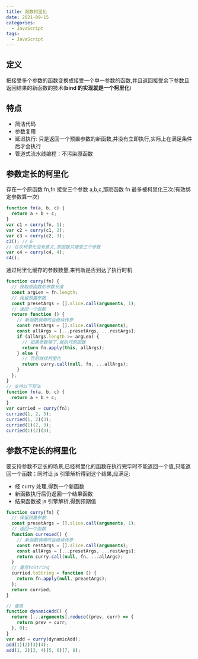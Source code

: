 ```yaml
---
title: 函数柯里化
date: 2021-09-15
categories: 
  - JavaScript
tags: 
  - JavaScript
---
```


## 定义

把接受多个参数的函数变换成接受一个单一参数的函数,并且返回接受余下参数且返回结果的新函数的技术(**bind 的实现就是一个柯里化**)

## 特点

- 简洁代码
- 参数复用
- 延迟执行: 只是返回一个预置参数的新函数,并没有立即执行,实际上在满足条件后才会执行
- 管道式流水线编程：不污染原函数

## 参数定长的柯里化

存在一个原函数 fn,fn 接受三个参数 a,b,c,那麽函数 fn 最多被柯里化三次(有效绑定参数算一次)

```js
function fn(a, b, c) {
  return a + b + c;
}
var c1 = curry(fn, 1);
var c2 = curry(c1, 2);
var c3 = curry(c2, 3);
c3(); // 6
// 在次柯里化没有意义,原函数只接受三个参数
var c4 = curry(c4, 4);
c4();
```

通过柯里化缓存的参数数量,来判断是否到达了执行时机

```js
function curry(fn) {
  // 获取原函数的参数长度
  const argLen = fn.length;
  // 保留预置参数
  const presetArgs = [].slice.call(arguments, 1);
  // 返回一个函数
  return function () {
    // 新函数调用时会继续传参
    const restArgs = [].slice.call(arguments);
    const allArgs = [...presetArgs, ...restArgs];
    if (allArgs.length >= argLen) {
      // 如果参数够了,就执行原函数
      return fn.apply(this, allArgs);
    } else {
      // 否则继续柯里化
      return curry.call(null, fn, ...allArgs);
    }
  };
}
// 支持以下写法
function fn(a, b, c) {
  return a + b + c;
}
var curried = curry(fn);
curried(1, 2, 3);
curried(1, 2)(3);
curried(1)(2, 3);
curried(1)(2)(3);
```

## 参数不定长的柯里化

要支持参数不定长的场景,已经柯里化的函数在执行完毕时不能返回一个值,只能返回一个函数；同时让 js 引擎解析得到这个结果,应满足:

- 经 curry 处理,得到一个新函数
- 新函数执行后仍返回一个结果函数
- 结果函数被 js 引擎解析,得到预期值

```js
function curry(fn) {
  // 保留预置参数
  const presetArgs = [].slice.call(arguments, 1);
  // 返回一个函数
  function curreied() {
    // 新函数调用时会继续传参
    const restArgs = [].slice.call(arguments);
    const allArgs = [...presetArgs, ...restArgs];
    return curry.call(null, fn, ...allArgs);
  }
  // 重写toString
  curried.toString = function () {
    return fn.apply(null, preaetArgs);
  };
  return curried;
}

// 使用
function dynamicAdd() {
  return [...arguments].reduce((prev, curr) => {
    return prev + curr;
  }, 0);
}
var add = curry(dynamicAdd);
add(1)(2)(3)(4);
add(1, 2)(3, 4)(5, 6)(7, 8);
```
